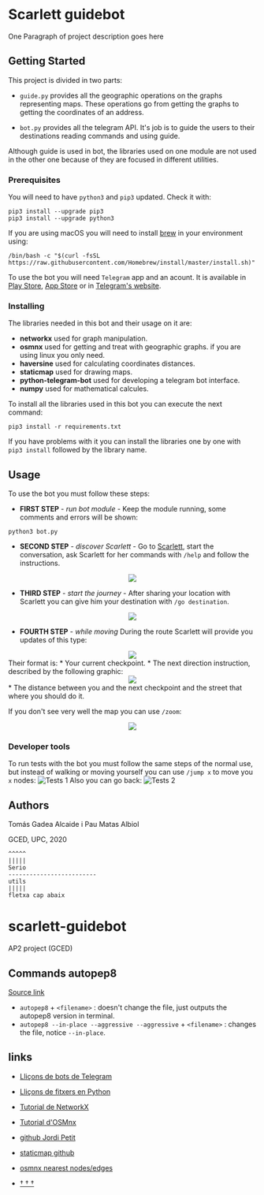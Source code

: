 # Scarlett guidebot

One Paragraph of project description goes here

## Getting Started

This project is divided in two parts:

* `guide.py` provides all the geographic operations on the graphs representing maps. These operations go from getting the graphs to getting the coordinates of an address.

* `bot.py` provides all the telegram API. It's job is to guide the users to their destinations reading commands and using guide.

Although guide is used in bot, the libraries used on one module are not used in the other one because of they are focused in different utilities.

### Prerequisites

You will need to have `python3` and `pip3` updated. Check it with:
```
pip3 install --upgrade pip3
pip3 install --upgrade python3
```
If you are using macOS you will need to install [brew](https://brew.sh) in your environment using:
```
/bin/bash -c "$(curl -fsSL https://raw.githubusercontent.com/Homebrew/install/master/install.sh)"
```

To use the bot you will need `Telegram` app and an acount. It is available in [Play Store](https://play.google.com/store/apps/details?id=org.telegram.messenger&hl=ca), [App Store](https://apps.apple.com/es/app/telegram-messenger/id686449807) or in [Telegram's website](https://telegram.org).

### Installing

The libraries needed in this bot and their usage on it are:
* **networkx** used for graph manipulation.
* **osmnx** used for getting and treat with geographic graphs.
if you are using linux you only need.
* **haversine** used for calculating coordinates distances.
* **staticmap** used for drawing maps.
* **python-telegram-bot** used for developing a telegram bot interface.
* **numpy** used for mathematical calcules.

To install all the libraries used in this bot you can execute the next command:
```
pip3 install -r requirements.txt
```

If you have problems with it you can install the libraries one by one with `pip3 install` followed by the library name.

## Usage

To use the bot you must follow these steps:

* **FIRST STEP** - *run bot module* - Keep the module running, some comments and errors will be shown:
```
python3 bot.py
```
* **SECOND STEP** - *discover Scarlett* - Go to [Scarlett](t.me/scarlett_guidebot), start the conversation, ask Scarlett for her commands with `/help` and follow the instructions.
<center><img src='2nd_step.png'></center>

* **THIRD STEP** - *start the journey* - After sharing your location with Scarlett you can give him your destination with `/go destination`.
<center><img src='3rd_step.png'></center>

* **FOURTH STEP** - *while moving*
During the route Scarlett will provide you updates of this type:
<center><img src='4th_step.png'></center>
Their format is:
  * Your current checkpoint.
  * The next direction instruction, described by the following graphic:
  <center><img src='angles.png'></center>
  * The distance between you and the next checkpoint and the street that where you should do it.

  If you don't see very well the map you can use `/zoom`:
<center><img src='zoom.png'></center>

### Developer tools

To run tests with the bot you must follow the same steps of the normal use, but instead of walking or moving yourself you can use `/jump x` to move you `x` nodes:
![Tests 1](jump5.png)
Also you can go back:
![Tests 2](jump-3.png)

## Authors
Tomás Gadea Alcaide i Pau Matas Albiol

GCED, UPC, 2020

```
^^^^^
|||||
Serio
-------------------------
utils
|||||
fletxa cap abaix
```



# scarlett-guidebot
AP2 project (GCED)
## Commands autopep8

[Source link](https://pypi.org/project/autopep8/#usage)

- `autopep8` + `<filename>` : doesn't change the file, just outputs the autopep8 version in terminal.
- `autopep8 --in-place --aggressive --aggressive` + `<filename>` :  changes the file, notice `--in-place`.

## links
- [Lliçons de bots de Telegram](https://lliçons.jutge.org/python/telegram.html)

- [Lliçons de fitxers en Python](https://lliçons.jutge.org/python/fitxers-i-formats.html)

- [Tutorial de NetworkX](https://networkx.github.io/documentation/stable/tutorial.html)

- [Tutorial d'OSMnx](https://geoffboeing.com/2016/11/osmnx-python-street-networks/)

- [github Jordi Petit](https://github.com/jordi-petit/ap2-guidebot)

- [staticmap github](https://github.com/komoot/staticmap/blob/master/README.md)

- [osmnx nearest nodes/edges](https://osmnx.readthedocs.io/en/stable/osmnx.html#osmnx.utils.get_nearest_node)

- [† † †](https://www.youtube.com/watch?v=Vl8UIuHfbX8)

